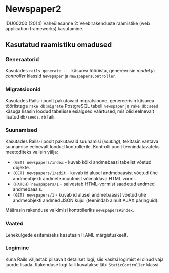 # Newspaper2

IDU00200 (2014) Vaheülesanne 2: Veebirakenduste raamistike (web application frameworks) kasutamine.


## Kasutatud raamistiku omadused


### Generaatorid

Kasutades `rails generate ...` käsurea tööriista, genereerisin *model* ja *controller* klassid
`Newspaper` ja `NewspapersController`.


### Migratsioonid

Kasutades Rails-i poolt pakutavaid migratsioone, genereerisin käsurea tööriistaga `rake db:migrate`
PostgreSQL tabeli `newspaper` ja `rake db:seed` käsuga lisasin loodud tabelisse esialgsed väärtused,
mis olid eelnevalt lisatud `db/seeds.rb` faili.


### Suunamised

Kasutades Rails-i poolt pakutavaid suunamisi (*routing*), tekitasin vastava suunamise eelnevalt loodud
kontrollerile. Kontrolli poolt teenindatavateks meetoditeks valisin välja:

  * `(GET) newspapers/index` - kuvab kõiki andmebaasi tabelist võetud objekte.
  * `(GET) newspapers/1/edit` - kuvab id alusel andmebaasist võetud ühe andmeobjekti andmete
    muutmist võimaldava HTML vormi.
  * `(PATCH) newspapers/1` - salvestab HTML-vormist saadetud andmed andmebaasis.
  * `(GET) newspapers/1` - kuvab id alusel andmebaasist võetud ühe andmeobjekti andmed JSON kujul
    (teenindab ainult AJAX päringuid).

Määrasin rakenduse vaikimisi kontrolleriks `newspapers#index`.


### Vaated

Lehekülgede esitamiseks kasutasin HAML märgistuskeelt.


### Logimine

Kuna Rails väljastab piisavalt detailset logi, siis käsitsi logimist ei olnud vaja juurde lisada.
Rakenduse logi faili kuvatakse läbi `StaticController` klassi.
